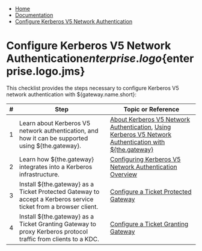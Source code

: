 -   [Home](../../index.md)
-   [Documentation](../index.md)
-   [Configure Kerberos V5 Network Authentication](../index.md#security)

Configure Kerberos V5 Network Authentication${enterprise.logo}${enterprise.logo.jms}
====================================================================================

This checklist provides the steps necessary to configure Kerberos V5 network authentication with ${gateway.name.short}:

| \#  | Step                                                                                                            | Topic or Reference                                                                                                                                          |
|-----|-----------------------------------------------------------------------------------------------------------------|-------------------------------------------------------------------------------------------------------------------------------------------------------------|
| 1   | Learn about Kerberos V5 network authentication, and how it can be supported using ${the.gateway}.               | [About Kerberos V5 Network Authentication](c_aaa_kerberos.md), [Using Kerberos V5 Network Authentication with ${the.gateway}](u_krb_config_kerberos.md) |
| 2   | Learn how ${the.gateway} integrates into a Kerberos infrastructure.                                             | [Configuring Kerberos V5 Network Authentication Overview](o_krb_config_kerberos.md)                                                                       |
| 3   | Install ${the.gateway} as a Ticket Protected Gateway to accept a Kerberos service ticket from a browser client. | [Configure a Ticket Protected Gateway](p_krb_config_tpg.md)                                                                                               |
| 4   | Install ${the.gateway} as a Ticket Granting Gateway to proxy Kerberos protocol traffic from clients to a KDC.   | [Configure a Ticket Granting Gateway](p_krb_config_tgg.md)                                                                                                |


